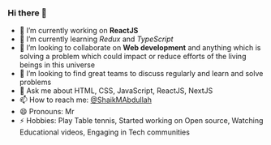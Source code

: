 ### Hi there 👋

<!--
**ShaikMohammadAbdullah/ShaikMohammadAbdullah** is a ✨ _special_ ✨ repository because its `README.md` (this file) appears on your GitHub profile.

Here are some ideas to get you started:

- 🔭 I’m currently working on ...
- 🌱 I’m currently learning ...
- 👯 I’m looking to collaborate on ...
- 🤔 I’m looking for help with ...
- 💬 Ask me about ...
- 📫 How to reach me: ...
- 😄 Pronouns: ...
- ⚡ Fun fact: ...
-->

- 🔭 I’m currently working on **ReactJS**
- 🌱 I’m currently learning *Redux* and *TypeScript*
- 👯 I’m looking to collaborate on **Web development** and anything which is solving a problem which could impact or reduce efforts of the living beings in this universe
- 🤔 I’m looking to find great teams to discuss regularly and learn and solve problems
- 💬 Ask me about HTML, CSS, JavaScript, ReactJS, NextJS
- 📫 How to reach me: [@ShaikMAbdullah](https://twitter.com/ShaikMAbdullah)
- 😄 Pronouns: Mr
- ⚡ Hobbies: Play Table tennis, Started working on Open source, Watching Educational videos, Engaging in Tech communities
